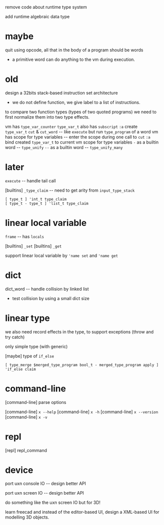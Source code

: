 remove code about runtime type system

add runtime algebraic data type

# maybe

quit using opcode, all that in the body of a program should be words

- a primitive word can do anything to the vm during execution.

# old

design a 32bits stack-based instruction set architecture

- we do not define function, we give label to a list of instructions.

to compare two function types (types of two quoted programs)
we need to first normalize them into two type effects.

vm has `type_var_counter`
`type_var_t` also has `subscript`
`:a` create `type_var_t`
`cut` & `cut_word` -- like `execute` but run `type_program` of a word
vm has scope for type variables -- enter the scope during one call to `cut`
`:a` bind created `type_var_t` to current vm scope for type variables
`-` as a builtin word -- `type_unify`
`--` as a builtin word -- `type_unify_many`

# later

`execute` -- handle tail call

[builtins] `_type_claim` -- need to get arity from `input_type_stack`

```
[ type_t ] 'int_t type_claim
[ type_t - type_t ] 'list_t type_claim
```

# linear local variable

`frame` -- has `locals`

[builtins] `_set`
[builtins] `_get`

support linear local variable by `'name set` and `'name get`

# dict

dict_word -- handle collision by linked list

- test collision by using a small dict size

# linear type

we also need record effects in the type, to support exceptions (throw and try catch)

only simple type (with generic)

[maybe] type of `if_else`

```
[ type_merge $merged_type_program bool_t - merged_type_program apply ] 'if_else claim
```

# command-line

[command-line] parse options

[command-line] `x --help`
[command-line] `x -h`
[command-line] `x --version`
[command-line] `x -v`

# repl

[repl] repl_command

# device

port uxn console IO -- design better API

port uxn screen IO -- design better API

do something like the uxn screen IO but for 3D!

learn freecad and instead of the editor-based UI,
design a XML-based UI for modelling 3D objects.
